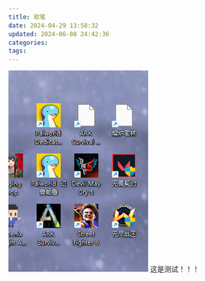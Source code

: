 ```yaml
---
title: 软笔
date: 2024-04-29 13:58:32
updated: 2024-06-08 24:42:36
categories: 
tags: 
---
```

![](images/78d392bf8f2bf864bcd6bd68963102b1.png)
这是测试！！！
